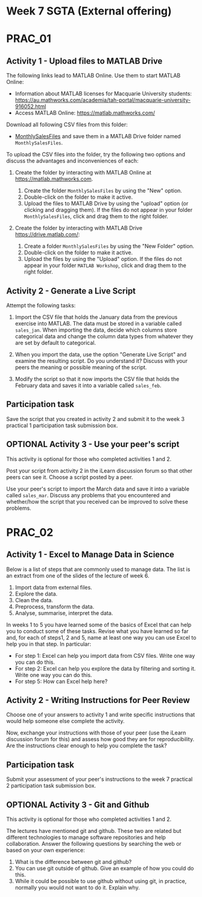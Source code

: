 # Week 7 SGTA (External offering)
# PRAC_01

## Activity 1 - Upload files to MATLAB Drive

The following links lead to MATLAB Online. Use them to start MATLAB Online:

* Information about MATLAB licenses for Macquarie University students: https://au.mathworks.com/academia/tah-portal/macquarie-university-916052.html
* Access MATLAB Online: https://matlab.mathworks.com/

Download all following CSV files from this folder:
* [MonthlySalesFiles](MonthlySalesFiles) 
and save them in a MATLAB Drive folder named `MonthlySalesFiles`.

To upload the CSV files into the folder, try the following two options and discuss the advantages and inconveniences of each:

1. Create the folder by interacting with MATLAB Online at https://matlab.mathworks.com.
    1. Create the folder `MonthlySalesFiles` by using the "New" option.
    2. Double-click on the folder to make it active.
    3. Upload the files to MATLAB Drive by using the "upload" option (or clicking and dragging them).
    If the files do not appear in your folder `MonthlySalesFiles`, click and drag them to the right folder.

2. Create the folder by interacting with MATLAB Drive https://drive.matlab.com/:
    1. Create a folder `MonthlySalesFiles` by using the "New Folder" option.
    2. Double-click on the folder to make it active.
    3. Upload the files by using the "Upload" option.
    If the files do not appear in your folder `MATLAB Workshop`, click and drag them to the right folder.

## Activity 2 - Generate a Live Script

Attempt the following tasks:

1. Import the CSV file that holds the January data from the previous exercise into MATLAB. The data must be stored in a variable called `sales_jan`. When importing the data, decide which columns store categorical data and change the column data types from whatever they are set by default to categorical.

2. When you import the data, use the option "Generate Live Script" and examine the resulting script. Do you understand it? Discuss with your peers the meaning or possible meaning of the script.

3. Modify the script so that it now imports the CSV file that holds the February data and saves it into a variable called `sales_feb`.

## Participation task

Save the script that you created in activity 2 and submit it to the week 3 practical 1 participation task submission box.

## OPTIONAL Activity 3 - Use your peer's script

This activity is optional for those who completed activities 1 and 2.

Post your script from activity 2 in the iLearn discussion forum so that other peers can see it. Choose a script posted by a peer.

Use your peer's script to import the March data and save it into a variable called `sales_mar`. Discuss any problems that you encountered and whether/how the script that you received can be improved to solve these problems.

# PRAC_02

## Activity 1 - Excel to Manage Data in Science

Below is a list of steps that are commonly used to manage data. The list is an extract from one of the slides of the lecture of week 6.

  1. Import data from external files.
  2. Explore the data.
  3. Clean the data.
  4. Preprocess, transform the data.
  5. Analyse, summarise, interpret the data.

In weeks 1 to 5 you have learned some of the basics of Excel that can help you to conduct some of these tasks. Revise what you have learned so far and, for each of steps1, 2 and 5, name at least one way you can use Excel to help you in that step. In particular:

* For step 1: Excel can help you import data from CSV files. Write one way you can do this.
* For step 2: Excel can help you explore the data by filtering and sorting it. Write one way you can do this.
* For step 5: How can Excel help here?

## Activity 2 - Writing Instructions for Peer Review

Choose one of your answers to activity 1 and write specific instructions that would help someone else complete the activity.

Now, exchange your instructions with those of your peer (use the iLearn discussion forum for this) and assess how good they are for reproducibility. Are the instructions clear enough to help you complete the task?

## Participation task

Submit your assessment of your peer's instructions to the week 7 practical 2 participation task submission box.


## OPTIONAL Activity 3 - Git and Github

This activity is optional for those who completed activities 1 and 2.

The lectures have mentioned git and github. These two are related but different technologies to manage software repositories and help collaboration. Answer the following questions by searching the web or based on your own experience:

1. What is the difference between git and github?
2. You can use git outside of github. Give an example of how you could do this.
3. While it could be possible to use github without using git, in practice, normally you would not want to do it. Explain why.
